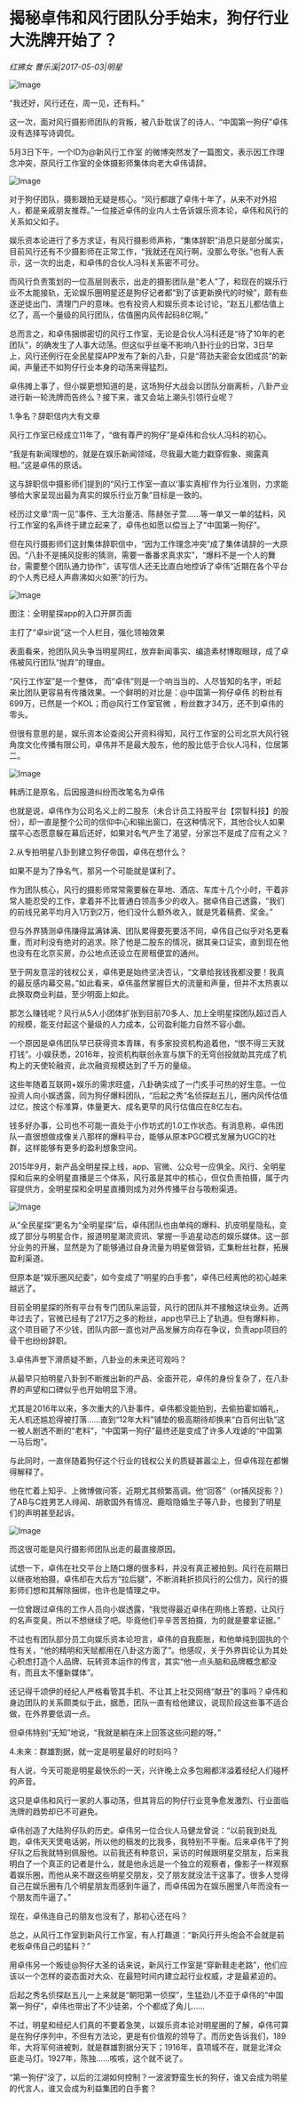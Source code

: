 # 揭秘卓伟和风行团队分手始末，狗仔行业大洗牌开始了？

*红拂女 曹乐溪|2017-05-03|明星*

![Image](http://p3.pstatp.com/large/2ece0004c55a2f7f1d41)

“我还好，风行还在，周一见，还有料。”

这一次，面对风行摄影师团队的背叛，被八卦耽误了的诗人、“中国第一狗仔”卓伟没有选择写诗调侃。

5月3日下午，一个ID为@新风行工作室 的微博突然发了一篇图文，表示因工作理念冲突，原风行工作室的全体摄影师集体向老大卓伟请辞。

![Image](http://p3.pstatp.com/large/2ecf00007f469c5114b6)

对于狗仔团队，摄影跟拍无疑是核心。“风行都跟了卓伟十年了，从来不对外招人，都是亲戚朋友推荐。”一位接近卓伟的业内人士告诉娱乐资本论，卓伟和风行的关系如父如子。

娱乐资本论进行了多方求证，有风行摄影师声称，“集体辞职”消息只是部分属实，目前风行还有不少摄影师在正常工作，“我就还在风行啊，没那么夸张。”也有人表示，这一次的出走，和卓伟的合伙人冯科关系密不可分。

而风行负责策划的一位高层则表示，出走的摄影团队是“老人”了，和现在的娱乐行业不太能接轨，无论娱乐圈明星还是狗仔记者都“到了该更新换代的时候”，颇有些逐逆徒出门、清理门户的意味。也有投资人和娱乐资本论讨论，“赵五儿都估值上亿了，高一个量级的风行团队，估值圈内风传起码8亿啊。”

总而言之，和卓伟捆绑密切的风行工作室，无论是合伙人冯科还是“待了10年的老团队”，的确发生了人事大动荡。但这似乎丝毫不影响八卦行业的日常，3日早上，风行还例行在全民星探APP发布了新的八卦，只是“蒋劲夫密会女团成员”的新闻，声量还不如狗仔行业本身的动荡来得猛烈。

卓伟摊上事了，但小娱更想知道的是，这场狗仔大战会以团队分崩离析，八卦产业进行新一轮洗牌而告终么？接下来，谁又会站上潮头引领行业呢？

1.争名？辞职信内大有文章

风行工作室已经成立11年了，“做有尊严的狗仔”是卓伟和合伙人冯科的初心。

“我是有新闻理想的，就是在娱乐新闻领域，尽我最大能力戳穿假象、揭露真相。”这是卓伟的原话。

这与辞职信中摄影师们提到的“风行工作室一直以‘事实真相’作为行业准则，力求能够给大家呈现出最为真实的娱乐行业万象”目标是一致的。

经历过文章“周一见”事件、王大治董洁、陈赫张子萱……等一单又一单的猛料，风行工作室的名声终于建立起来了，卓伟也如愿以偿当上了“中国第一狗仔”。

但在风行摄影师们这封集体辞职信中，“因为工作理念冲突”成了集体请辞的一大原因。“八卦不是捕风捉影的猜测，需要一番番求真求实”，“爆料不是一个人的舞台，需要整个团队通力协作”，该写信人还无比直白地控诉了卓伟“近期在各个平台的个人秀已经人声鼎沸如火如荼”的行为。

![Image](http://p3.pstatp.com/large/2ece0004c521d7d30fb6)

图注：全明星探app的入口开屏页面

主打了“卓sir说”这一个人栏目，强化领袖效果

表面看来，抢团队风头争当明星网红，放弃新闻事实、编造素材博取眼球，成了卓伟被风行团队“抛弃”的理由。

“风行工作室”是一个整体， 而“卓伟”则是一个响当当的、人尽皆知的名字，听起来比团队更容易有传播效果。一个鲜明的对比是：@中国第一狗仔卓伟 的粉丝有699万，已然是一个KOL；而@风行工作室官微 ，粉丝数才34万，还不到卓伟的零头。

但很有意思的是，娱乐资本论查阅公开资料得知，风行工作室的公司北京大风行锐角度文化传播有限公司，卓伟并不是最大股东，他的股比低于合伙人冯科，位居第二。

![Image](http://p1.pstatp.com/large/2ec70004b7a79cec268b)

韩炳江是原名，后因报道纠纷而改笔名为卓伟

也就是说，卓伟作为公司名义上的二股东（未合计员工持股平台【崇智科技】的股份），却一直是整个公司的信仰中心和输出窗口，在这种情况下，其他合伙人如果摆平心态愿意躲在幕后还好，如果对名气产生了渴望，分家岂不是成了应有之义？

2.从专拍明星八卦到建立狗仔帝国，卓伟在想什么？

如果不是为了挣名气，那另一个可能就是谋利了。

作为团队核心，风行的摄影师常常需要躲在草地、酒店、车库十几个小时，干着非常人能忍受的工作，拿着并不比普通白领高多少的收入。据卓伟自己透露，“我们的前线兄弟平均月入1万到2万，他们没什么额外收入，就是凭着稿费、奖金。”

但与外界猜测卓伟赚得盆满钵满、团队累得要死要活不同，卓伟自己似乎对名更看重，而对利没有绝对的追求。除了他是二股东的情况，据其亲口证实，直到现在他也没有在北京买房，办公地点还设立在房租便宜的通州。

至于网友意淫的钱权公关，卓伟更是始终坚决否认，“文章给我钱我都没要！我真的最反感内幕交易。”如此看来，卓伟虽然掌握巨大的流量和声量，但并不太热衷以此换取商业利益，至少明面上如此。

那怎么赚钱呢？风行从5人小团体扩张到目前70多人、加上全明星探团队超过百人的规模，能支付起这个量级的人力成本，公司盈利能力自然不容小觑。

一个原因是卓伟团队早已获得资本青睐，有多家投资机构追着他，“恨不得三天就打钱”。小娱获悉，2016年，投资机构联创永宣与旗下的无穹创投就助其完成了机构上的天使轮融资，此次融资规模达到了千万的量级。

这些年随着互联网+娱乐的需求旺盛，八卦确实成了一门炙手可热的好生意。一位投资人向小娱透露，同为狗仔爆料团队，“后起之秀”名侦探赵五儿，圈内风传估值过亿，按这个标准算，体量更大、成名更早的风行估值应在8亿左右。

钱多好办事，公司也不可能一直处于小作坊式的1.0工作状态。有消息称，卓伟团队一直很想做成像关八那样的爆料平台，能够从原本PGC模式发展为UGC的社群，这样能够有更多的盈利想象空间。

2015年9月，新产品全明星探上线，app、官微、公众号一应俱全。风行、全明星探和后来的全明星直播是三个体系，风行虽是其中的核心，但仅负责拍摄，属于内容提供方，全明星探和全明星直播则成为对外传播平台与吸粉渠道。

![Image](http://p3.pstatp.com/large/2ec70004b7a85b8ce74c)

从“全民星探”更名为“全明星探”后，卓伟团队也由单纯的爆料、扒皮明星隐私，变成了部分与明星合作，报道明星潮流资讯、掌握一手追星动态的娱乐媒体。这一部分业务的开展，显然是为了能够通过自身流量为明星做营销，汇集粉丝社群，拓展盈利渠道。

但原本是“娱乐圈风纪委”，如今变成了“明星的白手套”，卓伟已经离他的初心越来越远了。

目前全明星探的所有平台有专门团队来运营，风行的团队并不接触这块业务。近两年过去了，官微已经有了217万之多的粉丝，app也早已上了轨道。但有爆料称，这个项目砸了不少钱，团队内部一直也对产品发展方向存在争议，负责app项目的骨干也纷纷辞职。

3.卓伟声誉下滑质疑不断，八卦业的未来还可观吗？

从最早只拍明星八卦到不断推出新的产品、全面开花，卓伟的身份复杂了，在八卦界的声望和口碑似乎也开始明显下滑。

尤其是2016年以来，多次重大的八卦事件，卓伟都没能拍到，去偷拍霍如婚礼，无人机还尴尬得被打落……直到“12年大料”铺垫的极高期待却换来“白百何出轨”这一被人剧透不断的“老料”，“中国第一狗仔”最终还是变成了许多人戏谑的“中国第一马后炮”。

与此同时，一直伴随着狗仔这个行业的钱权公关的质疑甚嚣尘上，但卓伟现在都懒得解释了。

他在忙着上知乎、上微博做问答，近期尤其频繁高调。他“回答”（or捕风捉影？）了AB与C姓男艺人绯闻、胡歌国外有情况、鹿晗隐婚生子等八卦，也接到了明星们的声明甚至起诉。

![Image](http://p3.pstatp.com/large/2ec70004b7a9db6badd0)

而这很可能是风行摄影师团队出走的最直接原因。

试想一下，卓伟在社交平台上随口爆的很多料，并没有真正被拍到。风行在前期日以继夜地拍摄，卓伟却在大后方“拉后腿”，不断消耗折损风行的公信力，风行的摄影师们想和其解除捆绑，也许也是情理之中。

一位曾跟过卓伟的工作人员向小娱透露，“我觉得最近卓伟在网络上答题，让风行的名声变臭，所以不想继续了吧。毕竟他们辛辛苦苦拍摄，为的就是要拿证据。”

不过也有团队部分员工向娱乐资本论坦言，卓伟的自我膨胀，和他单纯到固执的个性有关，“他的精明和天赋都用在八卦这方面了”。他感叹，关于外界舆论认为其处心积虑打造个人品牌、玩转资本运作的传言，其实“他一点头脑和品牌概念都没有，而且太不懂新媒体”。

还记得千颂伊的经纪人严格看管其手机、不让其上社交网络“献丑”的事吗？卓伟和身边团队的关系颇类似于此，据悉，团队一直有给他建议，说现阶段这些事不适合做，在外界要低调一点。

但卓伟特别“无知”地说，“我就是躺在床上回答这些问题的呀。”

4.未来：群雄割据，就一定是明星最好的时刻吗？

有人说，今天可能是明星最快乐的一天，兴许晚上众多包厢都洋溢着经纪人们碰杯的声音。

这只是卓伟和风行一家的人事动荡，但其背后的狗仔行业竞争愈发激烈、行业面临洗牌的趋势却已不可避免。

卓伟创造了大陆狗仔队的历史。卓伟另一位合伙人马健龙曾说：“以前我到处乱跑，卓伟天天煲电话粥，所以他的稿发的比我多，我特别不平衡。后来卓伟干了狗仔队之后我就特别佩服他。以前我还有种意识，采访的时候跟明星交朋友，后来我明白了一个真正的记者是什么，就是他永远是一个独立的观察者，像影子一样观察着娱乐圈，而他从来不跟这些明星交朋友，交了朋友就没法干这事了。很多人觉得自己在娱乐圈有几个明星朋友而感到牛逼了，而卓伟因为在娱乐圈里八年而没有一个朋友而牛逼了。”

现在，卓伟连自己的朋友也没有了，那初心还在吗？

总之，从风行工作室到新风行工作室，有人打趣道：“新风行开头炮会不会就是前老板卓伟自己的猛料？”

用卓伟另一个叛徒@狗仔大圣的话来说，新风行工作室是“穿新鞋走老路”，他们应该以一个怎样的姿态面对大众、在最短时间内建立起行业权威，才是最紧迫的。

后起之秀名侦探赵五儿一上来就是“朝阳第一侦探”，生猛劲儿不亚于卓伟的“中国第一狗仔”，卓伟也带出了不少徒弟，个个都成了角儿……

不过，明星和经纪人们真的不要着急笑，以娱乐资本论对明星圈的了解，卓伟可算是在狗仔序列中，不但有方法论，更是有价值观的领导了。而历史告诉我们，189年，大将军何进被刺，就是群雄割据分天下；1916年，袁项城不在，就是北洋众臣走马灯。1927年，陈独……咳咳，这个就不说了。

“第一狗仔”没了，以后的江湖如何控制？一波波野蛮生长的狗仔，谁又会成为明星的代言人，谁又会成为利益集团的白手套？

